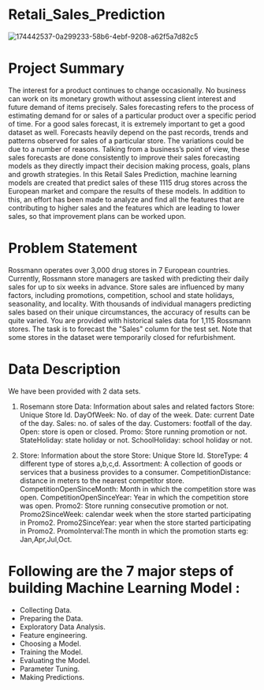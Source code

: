 # Retali_Sales_Prediction

![174442537-0a299233-58b6-4ebf-9208-a62f5a7d82c5](https://user-images.githubusercontent.com/112894345/206712267-9fb9af1f-6ada-4504-9365-993407ac11c6.png)

# Project Summary

The interest for a product continues to change occasionally. No business can work on its monetary growth without assessing client interest and future demand of items precisely. Sales forecasting refers to the process of estimating demand for or sales of a particular product over a specific period of time. For a good sales forecast, it is extremely important to get a good dataset as well. Forecasts heavily depend on the past records, trends and patterns observed for sales of a particular store. The variations could be due to a number of reasons. Talking from a business’s point of view, these sales forecasts are done consistently to improve their sales forecasting models as they directly impact their decision making process, goals, plans and growth strategies. In this Retail Sales Prediction, machine learning models are created that predict sales of these 1115 drug stores across the European market and compare the results of these models. In addition to this, an effort has been made to analyze and find all the features that are contributing to higher sales and the features which are leading to lower sales, so that improvement plans can be worked upon.

# Problem Statement

Rossmann operates over 3,000 drug stores in 7 European countries. Currently, Rossmann store managers are tasked with predicting their daily sales for up to six weeks in advance. Store sales are influenced by many factors, including promotions, competition, school and state holidays, seasonality, and locality. With thousands of individual managers predicting sales based on their unique circumstances, the accuracy of results can be quite varied. You are provided with historical sales data for 1,115 Rossmann stores. The task is to forecast the "Sales" column for the test set. Note that some stores in the dataset were temporarily closed for refurbishment.

# Data Description

We have been provided with 2 data sets.

1. Rosemann store Data: Information about sales and related factors Store: Unique Store Id. DayOfWeek: No. of day of the week. Date: current Date of the day. Sales: no. of sales of the day. Customers: footfall of the day. Open: store is open or closed. Promo: Store running promotion or not. StateHoliday: state holiday or not. SchoolHoliday: school holiday or not.

2. Store: Information about the store Store: Unique Store Id. StoreType: 4 different type of stores a,b,c,d. Assortment: A collection of goods or services that a business provides to a consumer. CompetitionDistance: distance in meters to the nearest competitor store. CompetitionOpenSinceMonth: Month in which the competition store was open. CompetitionOpenSinceYear: Year in which the competition store was open. Promo2: Store running consecutive promotion or not. Promo2SinceWeek: calendar week when the store started participating in Promo2. Promo2SinceYear: year when the store started participating in Promo2. PromoInterval:The month in which the promotion starts eg: Jan,Apr,Jul,Oct.

# Following are the 7 major steps of building Machine Learning Model :

* Collecting Data.
* Preparing the Data.
* Exploratory Data Analysis.
* Feature engineering.
* Choosing a Model.
* Training the Model.
* Evaluating the Model.
* Parameter Tuning.
* Making Predictions.
